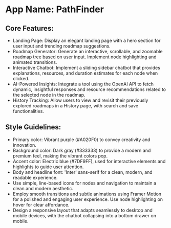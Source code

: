 # **App Name**: PathFinder

## Core Features:

- Landing Page: Display an elegant landing page with a hero section for user input and trending roadmap suggestions.
- Roadmap Generator: Generate an interactive, scrollable, and zoomable roadmap tree based on user input. Implement node highlighting and animated transitions.
- Interactive Chatbot: Implement a sliding sidebar chatbot that provides explanations, resources, and duration estimates for each node when clicked.
- AI-Powered Insights: Integrate a tool using the OpenAI API to fetch dynamic, insightful responses and resource recommendations related to the selected node in the roadmap.
- History Tracking: Allow users to view and revisit their previously explored roadmaps in a History page, with search and save functionalities.

## Style Guidelines:

- Primary color: Vibrant purple (#A020F0) to convey creativity and innovation.
- Background color: Dark gray (#333333) to provide a modern and premium feel, making the vibrant colors pop.
- Accent color: Electric blue (#7DF9FF), used for interactive elements and highlights to guide user attention.
- Body and headline font: 'Inter' sans-serif for a clean, modern, and readable experience.
- Use simple, line-based icons for nodes and navigation to maintain a clean and modern aesthetic.
- Employ smooth transitions and subtle animations using Framer Motion for a polished and engaging user experience. Use node highlighting on hover for clear affordance.
- Design a responsive layout that adapts seamlessly to desktop and mobile devices, with the chatbot collapsing into a bottom drawer on mobile.